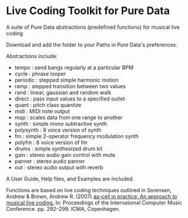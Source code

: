 # Live Coding Toolkit for Pure Data
 A suite of Pure Data abstractions (predefined functions) for musical live coding

 Download and add the folder to your Paths in Pure Data's preferences.

 Abstractions include:
 - tempo : send bangs regularly at a particular BPM
 - cycle : phrase looper
 - periodic : stepped simple harmonic motion
 - ramp : stepped transition between two values
 - rand : linear, gaussian and random walk
 - direct : pass input values to a specified outlet
 - quant : pitch class quanitze
 - midi : MIDI note output
 - map : scales data from one range to another
 - synth : simple mono subtractive synth
 - polysynth : 8 voice version of synth
 - fm : simple 2-operator frequency modulation synth
 - polyfm : 8 voice version of fm
 - drums : simple synthesized drum kit
 - gain : stereo audio gain control with mute
 - panner : stereo audio panner
 - out : stereo audio output with reverb

A User Guide, Help files, and Examples are included.

Functions are based on live coding techniques outlined in Sorensen, Andrew & Brown, Andrew R. (2007) [aa-cell in practice: An approach to musical live coding.](https://eprints.qut.edu.au/39768/1/c39768.pdf) In: Proceedings of the International Computer Music Conference. pp. 292–299. ICMA, Copenhagen.
